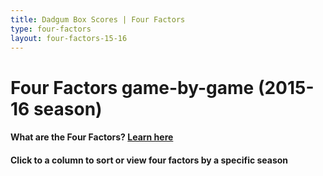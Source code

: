 ```yaml
---
title: Dadgum Box Scores | Four Factors
type: four-factors
layout: four-factors-15-16
---
```


# Four Factors game-by-game (2015-16 season)

#### What are the Four Factors? [Learn here](https://cbbstatshelp.com/four-factors/intro/)

<h4 class="jalek" >Click to a column to sort or view four factors by a specific season</h4> 